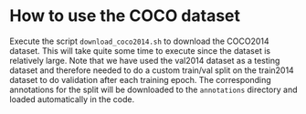 # How to use the COCO dataset

Execute the script `download_coco2014.sh` to download the COCO2014 dataset. This will take quite some time to execute since the dataset is relatively large. Note that we have used the val2014 dataset as a testing dataset and therefore needed to do a custom train/val split on the train2014 dataset to do validation after each training epoch. The corresponding annotations for the split will be downloaded to the `annotations` directory and loaded automatically in the code. 
